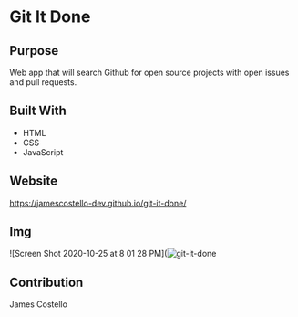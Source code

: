 # Git It Done

## Purpose
Web app that will search Github for open source projects with open issues and pull requests.

## Built With
* HTML
* CSS
* JavaScript

## Website
https://jamescostello-dev.github.io/git-it-done/

## Img
![Screen Shot 2020-10-25 at 8 01 28 PM](![git-it-done](https://user-images.githubusercontent.com/28774706/113648865-32d8a980-9642-11eb-9dc8-ecace7acd506.png)

## Contribution 
James Costello
